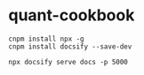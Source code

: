 # quant-cookbook

```
cnpm install npx -g
cnpm install docsify --save-dev
```

```
npx docsify serve docs -p 5000
```

